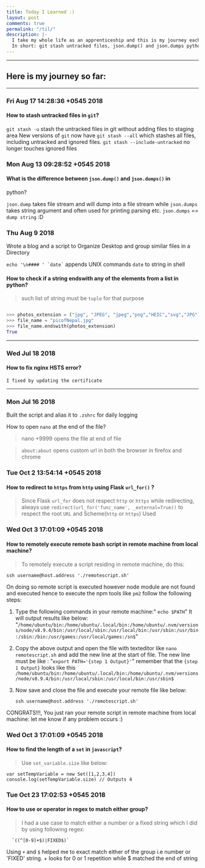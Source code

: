 ```yaml
---
title: Today I Learned :)
layout: post
comments: true
permalink: "/til/"
description: |-
  I take my whole life as an apprenticeship and this is my journey each day.
  In short: git stash untracked files, json.dump() and json.dumps python, Fix HSTS error, remotely execute script via ssh,
---
```


-------------------------------------------------------------------------------
## Here is my journey so far:
-------------------------------------------------------------------------------

###  Fri Aug 17 14:28:36 +0545 2018

#### How to stash untracked files in `git`?

`git stash -u` stash the untracked files in git without adding files to staging area
New versions of `git` now have `git stash --all` which stashes all files, including untracked and ignored files.
`git stash --include-untracked` no longer touches ignored files

###  Mon Aug 13 09:28:52 +0545 2018

#### What is the difference between `json.dump()` and `json.dumps()` in 
python?

`json.dump` takes file stream and will dump into a file stream while 
`json.dumps` takes string argument and often used for printing parsing 
etc. `json.dumps` == `dump string` :D

### Thu Aug  9  2018

Wrote a blog and a script to Organize Desktop and group similar files in a Directory

  ``` echo '\n#### ' `date` ``` appends UNIX commands  `date` to string in shell  

#### How to check if a string endswith any of the elements from a list in python?
     
  > such list of string  must be `tuple`  for that purpose

```python

>>> photos_extension = ("jpg", "JPEG", "jpeg","png","HEIC","svg","JPG")
>>> file_name = "picofNepal.jpg"
>>> file_name.endswith(photos_extension)
True

```
-------------------------------------------------------------------------------

### Wed Jul 18  2018

#### How to fix nginx HSTS error? 
 
    I fixed by updating the certificate

-------------------------------------------------------------------------------

### Mon Jul 16  2018

Built the script and alias it to `.zshrc` for daily logging

How to open `nano` at the end of the file?

> nano +9999 opens the file at end of file


> `about:about` opens custom url in both the browser in firefox and chrome


### Tue Oct 2 13:54:14 +0545 2018

#### How to redirect to `https` from `http` using Flask `url_for()` ?

> Since Flask `url_for` does not respect `http` or `https` while redirecting, always use `redirect(url_for('func_name', _external=True))` to respect the root `URL` and 
Scheme(`http` or `https`) Used

###  Wed Oct 3 17:01:09 +0545 2018

#### How to remotely execute remote bash script in remote machine from local machine?

>  To remotely execute a script residing in remote machine, do this:

`ssh username@host.address './remotescript.sh'`

On doing so remote script is executed however node module are not found and executed hence to execute the npm tools like `pm2` follow the following steps:

1. Type the following commands in your remote machine:" `echo $PATH`"
        It will output results like below:
"``/home/ubuntu/bin:/home/ubuntu/.local/bin:/home/ubuntu/.nvm/versions/node/v8.9.4/bin:/usr/local/sbin:/usr/local/bin:/usr/sbin:/usr/bin:/sbin:/bin:/usr/games:/usr/local/games:/sn$``"

2. Copy the above output and open the file with texteditor like `nano remotescript.sh`  and add the new line at the start of file. The new line must be like :
"`export PATH='{step 1 Output}'`"
remember that the `{step 1 Output}` looks like this `/home/ubuntu/bin:/home/ubuntu/.local/bin:/home/ubuntu/.nvm/versions/node/v8.9.4/bin:/usr/local/sbin:/usr/local/bin:/usr/sbin$`

3. Now save and close the file and execute your remote file like below:
                
    `ssh username@host.address './remotescript.sh'` 

CONGRATS!!!, You just ran your remote script in remote machine from local machine: let me know if any problem occurs :)


###  Wed Oct 3 17:01:09 +0545 2018

#### How to find the length of a `set` in `javascript`?

> Use `set_variable.size` like below:

    var setTempVariable = new Set([1,2,3,4])
    console.log(setTempVariable.size) // Outputs 4


###  Tue Oct 23 17:02:53 +0545 2018

#### How to use or operator in regex to match either group?

> I had a use case to match either a number or a fixed string which I did by 
using following regex:
       
      `((^[0-9]+$)|FIXED$)`

Using `+` and `$` helped me to exact match either of the group i.e number or 
'FIXED' string. + looks for 0 or 1 repetition while $ matched the end of string